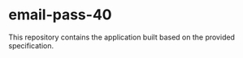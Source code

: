 # email-pass-40

This repository contains the application built based on the provided specification.